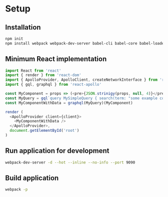 # Setup

## Installation

```bash
npm init
npm install webpack webpack-dev-server babel-cli babel-core babel-loader babel-preset-es2015 babel-preset-react react react-dom apollo-client react-apollo --save-dev
```

## Minimum React implementation

```javascript
import React from 'react'
import { render } from 'react-dom'
import { ApolloProvider, ApolloClient, createNetworkInterface } from 'react-apollo'
import { gql, graphql } from 'react-apollo'

const MyComponent = props => (<pre>{JSON.strinigy(props, null, 4)}</pre>)
const MyQuery = gql`query MySimpleQuery { search(term: "some example content") { content } }`
const MyComponentWithData = graphql(MyQuery)(MyComponent)

render (
  <ApolloProvider client={client}>
    <MyComponentWithData />
  </ApolloProvider>,
  document.getElementById('root')
)
```

## Run application for development

```bash
webpack-dev-server -d --hot --inline --no-info --port 9090
```

## Build application

```bash
webpack -p
```